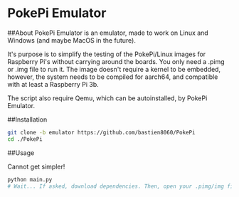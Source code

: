 # PokePi Emulator

##About
PokePi Emulator is an emulator, made to work on Linux and Windows (and maybe MacOS in the future).

It's purpose is to simplify the testing of the PokePi/Linux images for Raspberry Pi's without carrying around the boards. You only need a .pimg or .img file to run it. The image doesn't require a kernel to be embedded, however, the system needs to be compiled for aarch64, and compatible with at least a Raspberry Pi 3b.

The script also require Qemu, which can be autoinstalled, by PokePi Emulator. 

##Installation
```sh
git clone -b emulator https://github.com/bastien8060/PokePi
cd ./PokePi
```
##Usage

Cannot get simpler!
```sh
python main.py
# Wait... If asked, download dependencies. Then, open your .pimg/img file. Tada.
```
